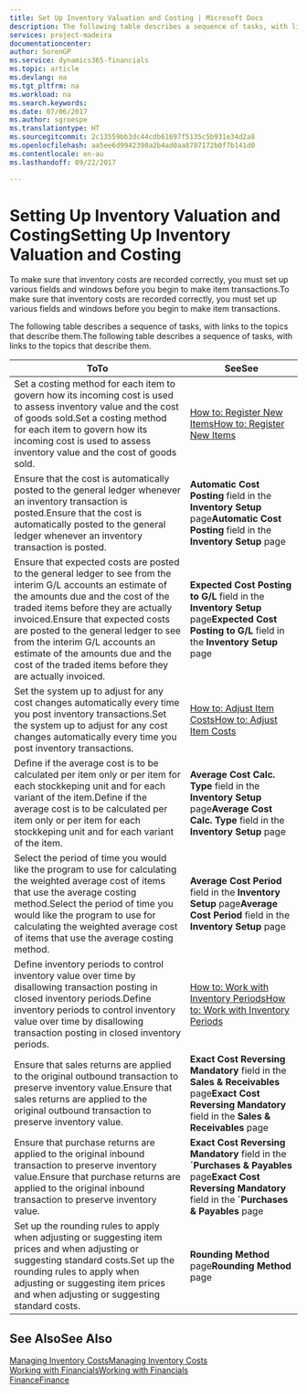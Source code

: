 ```yaml
---
title: Set Up Inventory Valuation and Costing | Microsoft Docs
description: The following table describes a sequence of tasks, with links to the topics that describe them.
services: project-madeira
documentationcenter: 
author: SorenGP
ms.service: dynamics365-financials
ms.topic: article
ms.devlang: na
ms.tgt_pltfrm: na
ms.workload: na
ms.search.keywords: 
ms.date: 07/06/2017
ms.author: sgroespe
ms.translationtype: HT
ms.sourcegitcommit: 2c13559bb3dc44cdb61697f5135c5b931e34d2a8
ms.openlocfilehash: aa5ee6d9942390a2b4ad0aa8787172b0f7b141d0
ms.contentlocale: en-au
ms.lasthandoff: 09/22/2017

---
```

# <a name="setting-up-inventory-valuation-and-costing"></a><span data-ttu-id="fd46a-103">Setting Up Inventory Valuation and Costing</span><span class="sxs-lookup"><span data-stu-id="fd46a-103">Setting Up Inventory Valuation and Costing</span></span>
<span data-ttu-id="fd46a-104">To make sure that inventory costs are recorded correctly, you must set up various fields and windows before you begin to make item transactions.</span><span class="sxs-lookup"><span data-stu-id="fd46a-104">To make sure that inventory costs are recorded correctly, you must set up various fields and windows before you begin to make item transactions.</span></span>

<span data-ttu-id="fd46a-105">The following table describes a sequence of tasks, with links to the topics that describe them.</span><span class="sxs-lookup"><span data-stu-id="fd46a-105">The following table describes a sequence of tasks, with links to the topics that describe them.</span></span>

|<span data-ttu-id="fd46a-106">**To**</span><span class="sxs-lookup"><span data-stu-id="fd46a-106">**To**</span></span>|<span data-ttu-id="fd46a-107">**See**</span><span class="sxs-lookup"><span data-stu-id="fd46a-107">**See**</span></span>|  
|------------|-------------|  
|<span data-ttu-id="fd46a-108">Set a costing method for each item to govern how its incoming cost is used to assess inventory value and the cost of goods sold.</span><span class="sxs-lookup"><span data-stu-id="fd46a-108">Set a costing method for each item to govern how its incoming cost is used to assess inventory value and the cost of goods sold.</span></span>|[<span data-ttu-id="fd46a-109">How to: Register New Items</span><span class="sxs-lookup"><span data-stu-id="fd46a-109">How to: Register New Items</span></span>](inventory-how-register-new-items.md)|  
|<span data-ttu-id="fd46a-110">Ensure that the cost is automatically posted to the general ledger whenever an inventory transaction is posted.</span><span class="sxs-lookup"><span data-stu-id="fd46a-110">Ensure that the cost is automatically posted to the general ledger whenever an inventory transaction is posted.</span></span>|<span data-ttu-id="fd46a-111">**Automatic Cost Posting** field in the **Inventory Setup** page</span><span class="sxs-lookup"><span data-stu-id="fd46a-111">**Automatic Cost Posting** field in the **Inventory Setup** page</span></span>|  
|<span data-ttu-id="fd46a-112">Ensure that expected costs are posted to the general ledger to see from the interim G/L accounts an estimate of the amounts due and the cost of the traded items before they are actually invoiced.</span><span class="sxs-lookup"><span data-stu-id="fd46a-112">Ensure that expected costs are posted to the general ledger to see from the interim G/L accounts an estimate of the amounts due and the cost of the traded items before they are actually invoiced.</span></span>|<span data-ttu-id="fd46a-113">**Expected Cost Posting to G/L** field in the **Inventory Setup** page</span><span class="sxs-lookup"><span data-stu-id="fd46a-113">**Expected Cost Posting to G/L** field in the **Inventory Setup** page</span></span>|  
|<span data-ttu-id="fd46a-114">Set the system up to adjust for any cost changes automatically every time you post inventory transactions.</span><span class="sxs-lookup"><span data-stu-id="fd46a-114">Set the system up to adjust for any cost changes automatically every time you post inventory transactions.</span></span>|[<span data-ttu-id="fd46a-115">How to: Adjust Item Costs</span><span class="sxs-lookup"><span data-stu-id="fd46a-115">How to: Adjust Item Costs</span></span>](inventory-how-adjust-item-costs.md)|  
|<span data-ttu-id="fd46a-116">Define if the average cost is to be calculated per item only or per item for each stockkeping unit and for each variant of the item.</span><span class="sxs-lookup"><span data-stu-id="fd46a-116">Define if the average cost is to be calculated per item only or per item for each stockkeping unit and for each variant of the item.</span></span>|<span data-ttu-id="fd46a-117">**Average Cost Calc. Type** field in the **Inventory Setup** page</span><span class="sxs-lookup"><span data-stu-id="fd46a-117">**Average Cost Calc. Type** field in the **Inventory Setup** page</span></span>|  
|<span data-ttu-id="fd46a-118">Select the period of time you would like the program to use for calculating the weighted average cost of items that use the average costing method.</span><span class="sxs-lookup"><span data-stu-id="fd46a-118">Select the period of time you would like the program to use for calculating the weighted average cost of items that use the average costing method.</span></span>|<span data-ttu-id="fd46a-119">**Average Cost Period** field in the **Inventory Setup** page</span><span class="sxs-lookup"><span data-stu-id="fd46a-119">**Average Cost Period** field in the **Inventory Setup** page</span></span>|  
|<span data-ttu-id="fd46a-120">Define inventory periods to control inventory value over time by disallowing transaction posting in closed inventory periods.</span><span class="sxs-lookup"><span data-stu-id="fd46a-120">Define inventory periods to control inventory value over time by disallowing transaction posting in closed inventory periods.</span></span>|[<span data-ttu-id="fd46a-121">How to: Work with Inventory Periods</span><span class="sxs-lookup"><span data-stu-id="fd46a-121">How to: Work with Inventory Periods</span></span>](finance-how-to-work-with-inventory-periods.md)|  
|<span data-ttu-id="fd46a-122">Ensure that sales returns are applied to the original outbound transaction to preserve inventory value.</span><span class="sxs-lookup"><span data-stu-id="fd46a-122">Ensure that sales returns are applied to the original outbound transaction to preserve inventory value.</span></span>|<span data-ttu-id="fd46a-123">**Exact Cost Reversing Mandatory** field in the **Sales & Receivables** page</span><span class="sxs-lookup"><span data-stu-id="fd46a-123">**Exact Cost Reversing Mandatory** field in the **Sales & Receivables** page</span></span>|  
|<span data-ttu-id="fd46a-124">Ensure that purchase returns are applied to the original inbound transaction to preserve inventory value.</span><span class="sxs-lookup"><span data-stu-id="fd46a-124">Ensure that purchase returns are applied to the original inbound transaction to preserve inventory value.</span></span>|<span data-ttu-id="fd46a-125">**Exact Cost Reversing Mandatory** field in the **´Purchases & Payables** page</span><span class="sxs-lookup"><span data-stu-id="fd46a-125">**Exact Cost Reversing Mandatory** field in the **´Purchases & Payables** page</span></span>|
|<span data-ttu-id="fd46a-126">Set up the rounding rules to apply when adjusting or suggesting item prices and when adjusting or suggesting standard costs.</span><span class="sxs-lookup"><span data-stu-id="fd46a-126">Set up the rounding rules to apply when adjusting or suggesting item prices and when adjusting or suggesting standard costs.</span></span>|<span data-ttu-id="fd46a-127">**Rounding Method** page</span><span class="sxs-lookup"><span data-stu-id="fd46a-127">**Rounding Method** page</span></span>|  

## <a name="see-also"></a><span data-ttu-id="fd46a-128">See Also</span><span class="sxs-lookup"><span data-stu-id="fd46a-128">See Also</span></span>  
[<span data-ttu-id="fd46a-129">Managing Inventory Costs</span><span class="sxs-lookup"><span data-stu-id="fd46a-129">Managing Inventory Costs</span></span>](finance-manage-inventory-costs.md)  
[<span data-ttu-id="fd46a-130">Working with Financials</span><span class="sxs-lookup"><span data-stu-id="fd46a-130">Working with Financials</span></span>](ui-work-product.md)  
[<span data-ttu-id="fd46a-131">Finance</span><span class="sxs-lookup"><span data-stu-id="fd46a-131">Finance</span></span>](finance.md)  

